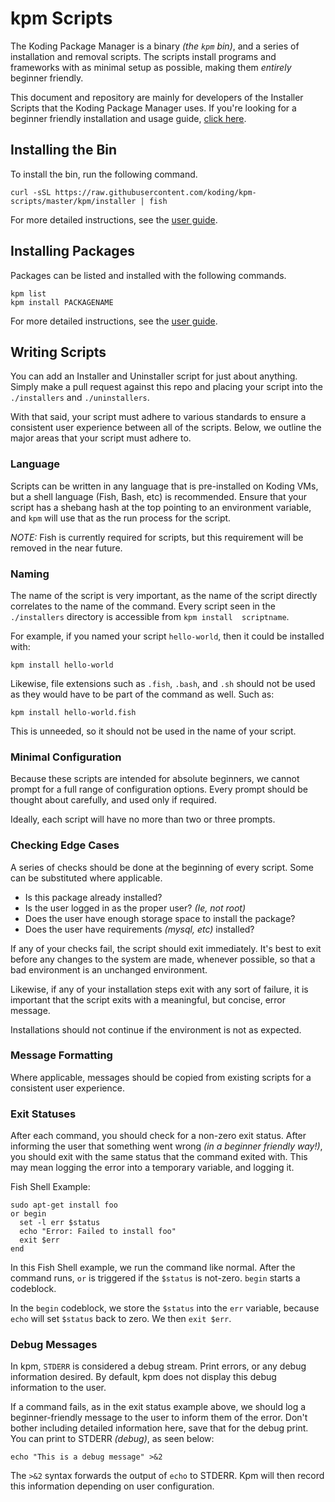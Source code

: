 
# kpm Scripts

The Koding Package Manager is a binary *(the `kpm` bin)*, and a 
series of installation and removal scripts. The scripts install programs 
and frameworks with as minimal setup as possible, making them *entirely* 
beginner friendly.

This document and repository are mainly for developers of the Installer 
Scripts that the Koding Package Manager uses. If you're looking for a 
beginner friendly installation and usage guide, [click here][user guide].

## Installing the Bin

To install the bin, run the following command.

```text
curl -sSL https://raw.githubusercontent.com/koding/kpm-scripts/master/kpm/installer | fish
```

For more detailed instructions, see the [user guide][user guide].

## Installing Packages

Packages can be listed and installed with the following commands.

```text
kpm list
kpm install PACKAGENAME
```

For more detailed instructions, see the [user guide][user guide].

## Writing Scripts

You can add an Installer and Uninstaller script for just about anything.  
Simply make a pull request against this repo and placing your script into 
the `./installers` and `./uninstallers`.

With that said, your script must adhere to various standards to ensure a 
consistent user experience between all of the scripts. Below, we outline 
the major areas that your script must adhere to.

### Language

Scripts can be written in any language that is pre-installed on Koding 
VMs, but a shell language (Fish, Bash, etc) is recommended.  Ensure that
your script has a shebang hash at the top pointing to an environment 
variable, and `kpm` will use that as the run process for the 
script.

*NOTE:* Fish is currently required for scripts, but this requirement will 
be removed in the near future.

### Naming

The name of the script is very important, as the name of the script 
directly correlates to the name of the command. Every script seen in the 
`./installers` directory is accessible from `kpm install 
scriptname`.

For example, if you named your script `hello-world`, then it could be 
installed with:

```text
kpm install hello-world
```

Likewise, file extensions such as `.fish`, `.bash`, and `.sh` should not 
be used as they would have to be part of the command as well. Such as:

```text
kpm install hello-world.fish
```

This is unneeded, so it should not be used in the name of your script.

### Minimal Configuration

Because these scripts are intended for absolute beginners, we cannot 
prompt for a full range of configuration options. Every prompt should be 
thought about carefully, and used only if required.

Ideally, each script will have no more than two or three prompts.

### Checking Edge Cases

A series of checks should be done at the beginning of every script. Some 
can be substituted where applicable.

- Is this package already installed?
- Is the user logged in as the proper user? *(Ie, not root)*
- Does the user have enough storage space to install the package?
- Does the user have requirements *(mysql, etc)* installed?

If any of your checks fail, the script should exit immediately. It's best 
to exit before any changes to the system are made, whenever possible, so 
that a bad environment is an unchanged environment.

Likewise, if any of your installation steps exit with any sort of 
failure, it is important that the script exits with a meaningful, but 
concise, error message.

Installations should not continue if the environment is not as expected.

### Message Formatting

Where applicable, messages should be copied from existing scripts for a 
consistent user experience.

### Exit Statuses

After each command, you should check for a non-zero exit status. After 
informing the user that something went wrong *(in a beginner friendly 
way!)*, you should exit with the same status that the command exited 
with. This may mean logging the error into a temporary variable, and 
logging it.

Fish Shell Example:

```fish
sudo apt-get install foo
or begin
  set -l err $status
  echo "Error: Failed to install foo"
  exit $err
end
```

In this Fish Shell example, we run the command like normal. After the 
command runs, `or` is triggered if the `$status` is not-zero. `begin` 
starts a codeblock.

In the `begin` codeblock, we store the `$status` into the `err` variable, 
because `echo` will set `$status` back to zero. We then `exit $err`.

### Debug Messages

In kpm, `STDERR` is considered a debug stream. Print errors, or any debug 
information desired. By default, kpm does not display this debug 
information to the user.

If a command fails, as in the exit status example above, we should log a 
beginner-friendly message to the user to inform them of the error. Don't 
bother including detailed information here, save that for the debug 
print. You can print to STDERR *(debug)*, as seen below:

```fish
echo "This is a debug message" >&2
```

The `>&2` syntax forwards the output of `echo` to STDERR. Kpm will then 
record this information depending on user configuration.



[user guide]: http://learn.koding.com/guides/getting-started-kpm
